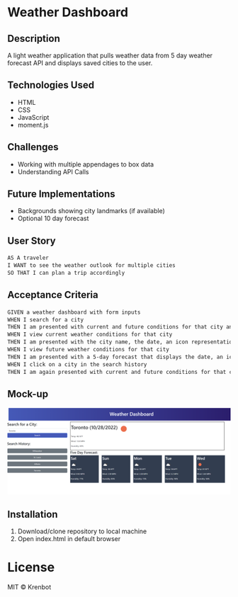 # Weather Dashboard



## Description
A light weather application that pulls weather data from 5 day weather forecast API and displays saved cities to the user.

## Technologies Used
* HTML
* CSS
* JavaScript
* moment.js

## Challenges
* Working with multiple appendages to box data
* Understanding API Calls

## Future Implementations
* Backgrounds showing city landmarks (if available)
* Optional 10 day forecast

## User Story

```md
AS A traveler
I WANT to see the weather outlook for multiple cities
SO THAT I can plan a trip accordingly
```

## Acceptance Criteria

```md
GIVEN a weather dashboard with form inputs
WHEN I search for a city
THEN I am presented with current and future conditions for that city and that city is added to the search history
WHEN I view current weather conditions for that city
THEN I am presented with the city name, the date, an icon representation of weather conditions, the temperature, the humidity, and the the wind speed
WHEN I view future weather conditions for that city
THEN I am presented with a 5-day forecast that displays the date, an icon representation of weather conditions, the temperature, the wind speed, and the humidity
WHEN I click on a city in the search history
THEN I am again presented with current and future conditions for that city
```

## Mock-up

![Demo of weather dashboard](./assets/dashboard-demo.png)

## Installation
1. Download/clone repository to local machine
2. Open index.html in default browser

# License
MIT © Krenbot
